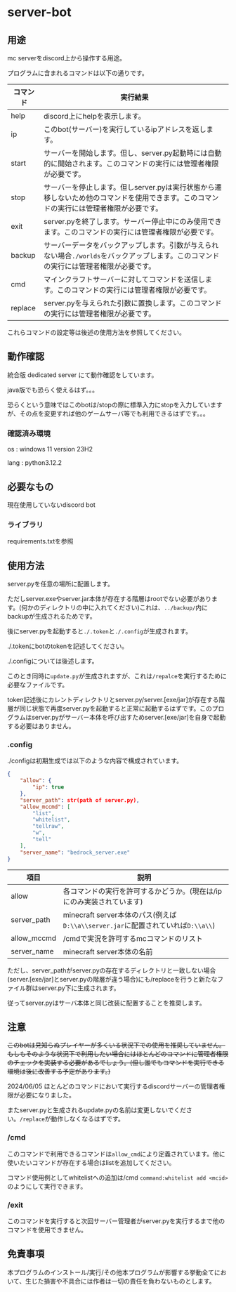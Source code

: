 # server-bot

## 用途

mc serverをdiscord上から操作する用途。

プログラムに含まれるコマンドは以下の通りです。

|コマンド|実行結果|
|----|----|
|help|discord上にhelpを表示します。 |
|ip|このbot(サーバー)を実行しているipアドレスを返します。|
|start|サーバーを開始します。但し、server.py起動時には自動的に開始されます。このコマンドの実行には管理者権限が必要です。|
|stop|サーバーを停止します。但しserver.pyは実行状態から遷移しないため他のコマンドを使用できます。このコマンドの実行には管理者権限が必要です。|
|exit|server.pyを終了します。サーバー停止中にのみ使用できます。このコマンドの実行には管理者権限が必要です。|
|backup|サーバーデータをバックアップします。引数が与えられない場合`./worlds`をバックアップします。このコマンドの実行には管理者権限が必要です。|
|cmd|マインクラフトサーバーに対してコマンドを送信します。このコマンドの実行には管理者権限が必要です。|
|replace|server.pyを与えられた引数に置換します。このコマンドの実行には管理者権限が必要です。|

これらコマンドの設定等は後述の使用方法を参照してください。

## 動作確認

統合版 dedicated server にて動作確認をしています。

java版でも恐らく使えるはず。。。

恐らくという意味ではこのbotは/stopの際に標準入力にstopを入力していますが、その点を変更すれば他のゲームサーバ等でも利用できるはずです。。。

### 確認済み環境

os : windows 11 version 23H2

lang : python3.12.2

## 必要なもの

現在使用していないdiscord bot

### ライブラリ

requirements.txtを参照

## 使用方法

server.pyを任意の場所に配置します。

ただしserver.exeやserver.jar本体が存在する階層はrootでない必要があります。(何かのディレクトリの中に入れてください)これは、`../backup/`内にbackupが生成されるためです。

後にserver.pyを起動すると`./.token`と`./.config`が生成されます。

./.tokenにbotのtokenを記述してください。

./.configについては後述します。

このとき同時に`update.py`が生成されますが、これは`/repalce`を実行するために必要なファイルです。

token記述後にカレントディレクトリとserver.py/server.[exe/jar]が存在する階層が同じ状態で再度server.pyを起動すると正常に起動するはずです。このプログラムはserver.pyがサーバー本体を呼び出すためserver.[exe/jar]を自身で起動する必要はありません。

### .config

./configは初期生成では以下のような内容で構成されています。

```json
{
    "allow": {
        "ip": true
    },
    "server_path": str(path of server.py),
    "allow_mccmd": [
        "list",
        "whitelist",
        "tellraw",
        "w",
        "tell"
    ],
    "server_name": "bedrock_server.exe"
}
```

|項目|説明|
|---|---|
|allow|各コマンドの実行を許可するかどうか。(現在は/ipにのみ実装されています)|
|server_path|minecraft server本体のパス(例えば`D:\\a\\server.jar`に配置されていれば`D:\\a\\`)|
|allow_mccmd|/cmdで実況を許可するmcコマンドのリスト|
|server_name|minecraft server本体の名前|

ただし、server_pathがserver.pyの存在するディレクトリと一致しない場合(server.[exe/jar]とserver.pyの階層が違う場合)にも/replaceを行うと新たなファイル群はserver.py下に生成されます。

従ってserver.pyはサーバ本体と同じ改装に配置することを推奨します。

## 注意

~~このbotは見知らぬプレイヤーが多くいる状況下での使用を推奨していません。もしもそのような状況下で利用したい場合にはほとんどのコマンドに管理者権限のチェックを実装する必要があるでしょう。(但し誰でもコマンドを実行できる環境は後に改善する予定があります。)~~

2024/06/05 ほとんどのコマンドにおいて実行するdiscordサーバーの管理者権限が必要になりました。

またserver.pyと生成されるupdate.pyの名前は変更しないでください。`/replace`が動作しなくなるはずです。

### /cmd

このコマンドで利用できるコマンドは`allow_cmd`により定義されています。他に使いたいコマンドが存在する場合はlistを追加してください。

コマンド使用例としてwhitelistへの追加は/cmd `command:whitelist add <mcid>`のようにして実行できます。

### /exit

このコマンドを実行すると次回サーバー管理者がserver.pyを実行するまで他のコマンドを使用できません。

## 免責事項

本プログラムのインストール/実行/その他本プログラムが影響する挙動全てにおいて、生じた損害や不具合には作者は一切の責任を負わないものとします。

